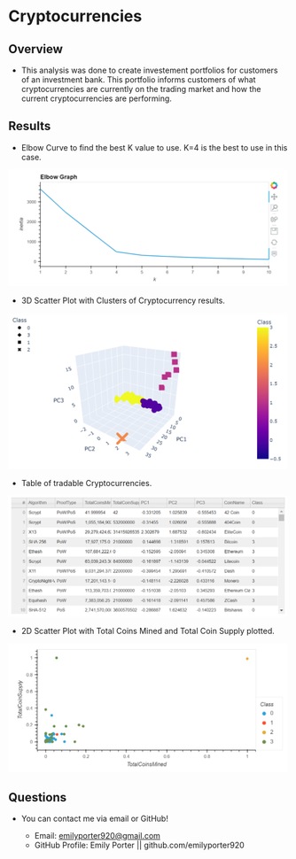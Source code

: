 # Cryptocurrencies

## Overview
* This analysis was done to create investement portfolios for customers of an investment bank. This portfolio informs customers of what cryptocurrencies are currently on the trading market and how the current cryptocurrencies are performing.

## Results
* Elbow Curve to find the best K value to use. K=4 is the best to use in this case.

<p align="center">
  <img 
    src=Resources/elbow.png
  >
</p>

* 3D Scatter Plot with Clusters of Cryptocurrency results.

<p align="center">
  <img 
    src=Resources/3Dscatter.png
  >
</p>

* Table of tradable Cryptocurrencies.

<p align="center">
  <img 
    src=Resources/table.png
  >
</p>

* 2D Scatter Plot with Total Coins Mined and Total Coin Supply plotted.

<p align="center">
  <img 
    src=Resources/2Dscatter.png
  >
</p>

## Questions

* You can contact me via email or GitHub!

    * Email: emilyporter920@gmail.com
    * GitHub Profile: Emily Porter || github.com/emilyporter920 